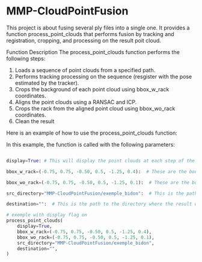 # MMP-CloudPointFusion

This project is about fusing several ply files into a single one. It provides a function process_point_clouds that performs fusion by tracking and registration, cropping, and processing on the result poit cloud.

Function Description
The process_point_clouds function performs the following steps:

1. Loads a sequence of point clouds from a specified path.
2. Performs tracking processing on the sequence (resgister with the pose estimated by the tracker).
3. Crops the background of each point cloud using bbox_w_rack coordinates.
4. Aligns the point clouds using a RANSAC and ICP.
5. Crops the rack from the aligned point cloud using bbox_wo_rack coordinates.
6. Clean the result

Here is an example of how to use the process_point_clouds function:

In this example, the function is called with the following parameters:

```python

display=True: # This will display the point clouds at each step of the process.

bbox_w_rack=(-0.75, 0.75, -0.50, 0.5, -1.25, 0.4):  # These are the bounding box coordinates for cropping the point clouds with the rack. (x_min, x_max, y_min, y_max, z_min, z_max)

bbox_wo_rack=(-0.75, 0.75, -0.50, 0.5, -1.25, 0.1):  # These are the bounding box coordinates for cropping the point clouds without the rack. (x_min, x_max, y_min, y_max, z_min, z_max)

src_directory="MMP-CloudPointFusion/exemple_bidon":  # This is the path to the directory containing the point cloud files.

destination="":  # This is the path to the directory where the result will be saved. In this case, the point clouds will be saved in the current directory.

# exemple with display flag on
process_point_clouds(
    display=True,
    bbox_w_rack=(-0.75, 0.75, -0.50, 0.5, -1.25, 0.4),
    bbox_wo_rack=(-0.75, 0.75, -0.50, 0.5, -1.25, 0.1),
    src_directory="MMP-CloudPointFusion/exemple_bidon",
    destination="",
)